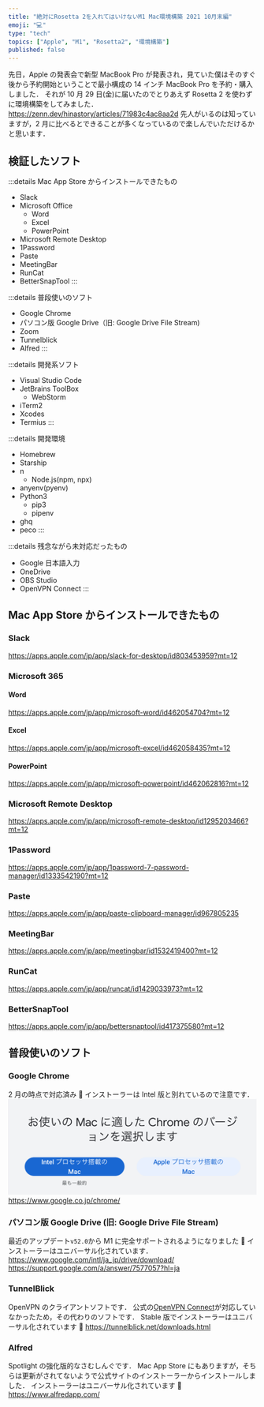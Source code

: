 ```yaml
---
title: "絶対にRosetta 2を入れてはいけないM1 Mac環境構築 2021 10月末編"
emoji: "💻"
type: "tech"
topics: ["Apple", "M1", "Rosetta2", "環境構築"]
published: false
---
```


先日，Apple の発表会で新型 MacBook Pro が発表され，見ていた僕はそのすぐ後から予約開始ということで最小構成の 14 インチ MacBook Pro を予約・購入しました．
それが 10 月 29 日(金)に届いたのでとりあえず Rosetta 2 を使わずに環境構築をしてみました．
https://zenn.dev/hinastory/articles/71983c4ac8aa2d
先人がいるのは知っていますが，2 月に比べるとできることが多くなっているので楽しんでいただけるかと思います．

## 検証したソフト

:::details Mac App Store からインストールできたもの

- Slack
- Microsoft Office
  - Word
  - Excel
  - PowerPoint
- Microsoft Remote Desktop
- 1Password
- Paste
- MeetingBar
- RunCat
- BetterSnapTool
  :::

:::details 普段使いのソフト

- Google Chrome
- パソコン版 Google Drive（旧: Google Drive File Stream)
- Zoom
- Tunnelblick
- Alfred
  :::

:::details 開発系ソフト

- Visual Studio Code
- JetBrains ToolBox
  - WebStorm
- iTerm2
- Xcodes
- Termius
  :::

:::details 開発環境

- Homebrew
- Starship
- n
  - Node.js(npm, npx)
- anyenv(pyenv)
- Python3
  - pip3
  - pipenv
- ghq
- peco
  :::

:::details 残念ながら未対応だったもの

- Google 日本語入力
- OneDrive
- OBS Studio
- OpenVPN Connect
  :::

## Mac App Store からインストールできたもの

### Slack

https://apps.apple.com/jp/app/slack-for-desktop/id803453959?mt=12

### Microsoft 365

#### Word

https://apps.apple.com/jp/app/microsoft-word/id462054704?mt=12

#### Excel

https://apps.apple.com/jp/app/microsoft-excel/id462058435?mt=12

#### PowerPoint

https://apps.apple.com/jp/app/microsoft-powerpoint/id462062816?mt=12

### Microsoft Remote Desktop

https://apps.apple.com/jp/app/microsoft-remote-desktop/id1295203466?mt=12

### 1Password

https://apps.apple.com/jp/app/1password-7-password-manager/id1333542190?mt=12

### Paste

https://apps.apple.com/jp/app/paste-clipboard-manager/id967805235

### MeetingBar

https://apps.apple.com/jp/app/meetingbar/id1532419400?mt=12

### RunCat

https://apps.apple.com/jp/app/runcat/id1429033973?mt=12

### BetterSnapTool

https://apps.apple.com/jp/app/bettersnaptool/id417375580?mt=12

## 普段使いのソフト

### Google Chrome

2 月の時点で対応済み 🎉
インストーラーは Intel 版と別れているので注意です．
![](/images/m1-mac/chrome.png)
https://www.google.co.jp/chrome/

### パソコン版 Google Drive (旧: Google Drive File Stream)

最近のアップデート`v52.0`から M1 に完全サポートされるようになりました 🎉
インストーラーはユニバーサル化されています．
https://www.google.com/intl/ja_jp/drive/download/
https://support.google.com/a/answer/7577057?hl=ja

### TunnelBlick

OpenVPN のクライアントソフトです．
公式の[OpenVPN Connect](https://openvpn.net/vpn-client/)が対応していなかったため，その代わりのソフトです．
Stable 版でインストーラーはユニバーサル化されています 🎉
https://tunnelblick.net/downloads.html

### Alfred

Spotlight の強化版的なさむしんぐです．
Mac App Store にもありますが，そちらは更新がされてないようで公式サイトのインストーラーからインストールしました．
インストーラーはユニバーサル化されています 🎉
https://www.alfredapp.com/
